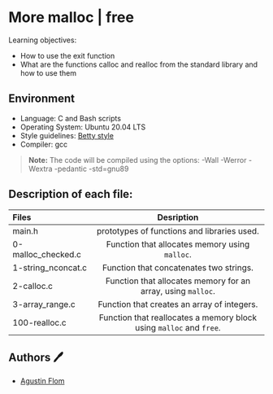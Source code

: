 # More malloc | free

Learning objectives:

* How to use the exit function
* What are the functions calloc and realloc from the standard library and how to use them

## Environment

* Language: C and Bash scripts
* Operating System: Ubuntu 20.04 LTS
* Style guidelines: [Betty style](https://github.com/holbertonschool/Betty/wiki)
* Compiler: gcc 
 > **Note:** The code will be compiled using the options: -Wall -Werror -Wextra -pedantic -std=gnu89

## Description of each file:

 | Files          |Desription
 |:----------------|:-------------------------------:|
 |main.h | prototypes of functions and libraries used.
 |0-malloc_checked.c |Function that allocates memory using ``malloc``.
 |1-string_nconcat.c |Function that concatenates two strings.
 |2-calloc.c |Function that allocates memory for an array, using ``malloc``.
 |3-array_range.c |Function that creates an array of integers.
 |100-realloc.c |Function that reallocates a memory block using ``malloc`` and ``free``.

## Authors :pen:

 * [Agustin Flom](https://www.linkedin.com/in/agustin-f/)
